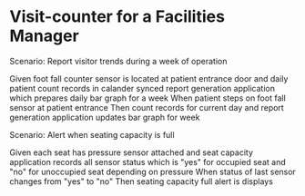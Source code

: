 # Visit-counter for a Facilities Manager

Scenario: Report visitor trends during a week of operation

  Given foot fall counter sensor is located at patient
entrance door and daily patient count records in calander
synced report generation application which prepares
daily bar graph for a week
  When patient steps on foot fall sensor at patient
entrance
  Then count records for current day and report
generation application updates bar graph for week   

Scenario: Alert when seating capacity is full

  Given each seat has pressure sensor attached
and seat capacity application records all sensor
status which is "yes" for occupied seat and "no"
for unoccupied seat depending on pressure
  When status of last sensor changes from "yes"
to "no"
  Then seating capacity full alert is displays
